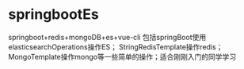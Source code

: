 # springbootEs
springboot+redis+mongoDB+es+vue-cli
包括springBoot使用elasticsearchOperations操作ES；
StringRedisTemplate操作redis；MongoTemplate操作mongo等一些简单的操作；适合刚刚入门的同学学习
